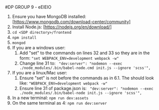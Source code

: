 #DP GROUP 9 - eEIEIO

1.  Ensure you have MongoDB installed: [https://www.mongodb.com/download-center/community]
2.  Install Node.js: [https://nodejs.org/en/download/]
3.  `cd <SDP directory>/frontend`
4.  `npm install`
5.  `mongod`
6.  If you are a windows user: 
    1.  Add "set" to the commands on lines 32 and 33 so they are in the form: `"set WEBPACK_ENV=development webpack -w"`
    2.  Change line 31 to: ` "dev:server": "nodemon --exec ./node_modules/.bin/babel-node.cmd init.js --ignore 'scss'",`
7. If you are a linux/Mac user:
   1. Ensure "set" is not before the commands as in 6.1. The should look like: `"WEBPACK_ENV=development webpack -w"`
   2. Ensure line 31 of package.json is: ` "dev:server": "nodemon --exec ./node_modules/.bin/babel-node init.js --ignore 'scss'",`
8. In a new terminal: `npm run dev:assets`
9.  On the same terminal as 4: `npm run dev:server`


